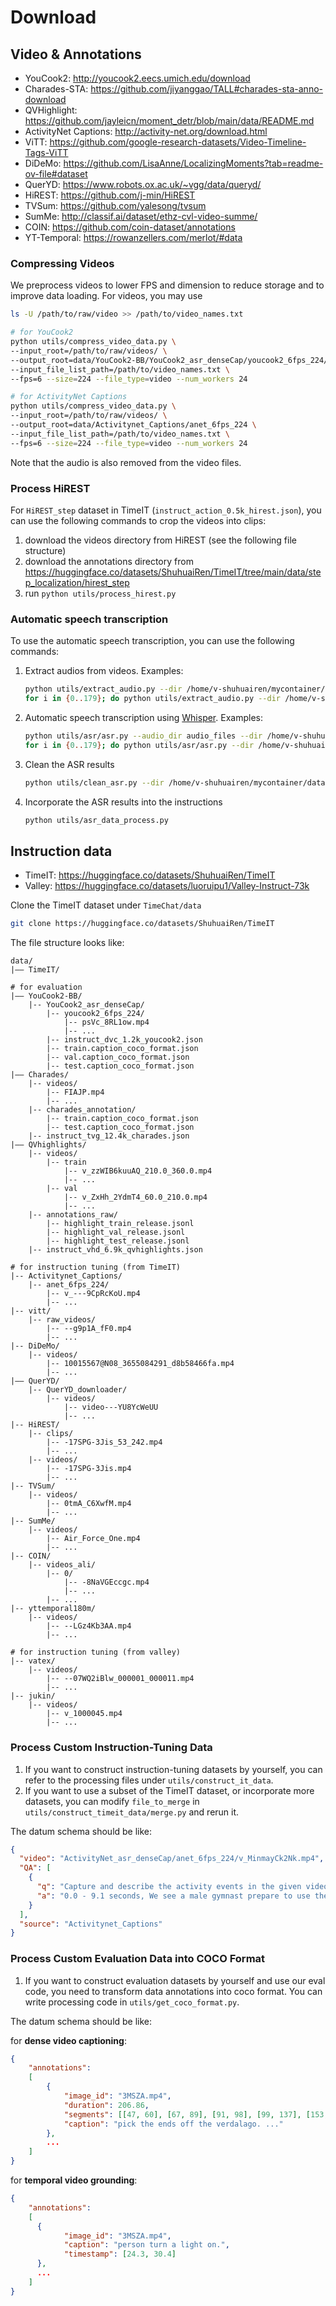 # Download

## Video & Annotations
- YouCook2: http://youcook2.eecs.umich.edu/download
- Charades-STA: https://github.com/jiyanggao/TALL#charades-sta-anno-download
- QVHighlight: https://github.com/jayleicn/moment_detr/blob/main/data/README.md
- ActivityNet Captions: http://activity-net.org/download.html
- ViTT: https://github.com/google-research-datasets/Video-Timeline-Tags-ViTT
- DiDeMo: https://github.com/LisaAnne/LocalizingMoments?tab=readme-ov-file#dataset
- QuerYD: https://www.robots.ox.ac.uk/~vgg/data/queryd/
- HiREST: https://github.com/j-min/HiREST
- TVSum: https://github.com/yalesong/tvsum
- SumMe: http://classif.ai/dataset/ethz-cvl-video-summe/
- COIN: https://github.com/coin-dataset/annotations
- YT-Temporal: https://rowanzellers.com/merlot/#data

### Compressing Videos
We preprocess videos to lower FPS and dimension to reduce storage and to improve data loading. For videos, you may use
```bash
ls -U /path/to/raw/video >> /path/to/video_names.txt

# for YouCook2
python utils/compress_video_data.py \
--input_root=/path/to/raw/videos/ \
--output_root=data/YouCook2-BB/YouCook2_asr_denseCap/youcook2_6fps_224/ \
--input_file_list_path=/path/to/video_names.txt \
--fps=6 --size=224 --file_type=video --num_workers 24

# for ActivityNet Captions
python utils/compress_video_data.py \
--input_root=/path/to/raw/videos/ \
--output_root=data/Activitynet_Captions/anet_6fps_224 \
--input_file_list_path=/path/to/video_names.txt \
--fps=6 --size=224 --file_type=video --num_workers 24
```

Note that the audio is also removed from the video files.

### Process HiREST
For `HiREST_step` dataset in TimeIT (`instruct_action_0.5k_hirest.json`), you can use the following commands to crop the videos into clips:
1. download the videos directory from HiREST (see the following file structure)
2. download the annotations directory from https://huggingface.co/datasets/ShuhuaiRen/TimeIT/tree/main/data/step_localization/hirest_step
3. run `python utils/process_hirest.py`

### Automatic speech transcription
To use the automatic speech transcription, you can use the following commands:
1. Extract audios from videos. Examples:
    ```bash
    python utils/extract_audio.py --dir /home/v-shuhuairen/mycontainer/data/DiDeMo/ --video_folder videos
    for i in {0..179}; do python utils/extract_audio.py --dir /home/v-shuhuairen/mycontainer/data/COIN/ --video_folder videos_ali/${i} --audio_folder audio_files/${i}; done
    ```
2. Automatic speech transcription using [Whisper](https://github.com/linto-ai/whisper-timestamped). Examples:
    ```bash
    python utils/asr/asr.py --audio_dir audio_files --dir /home/v-shuhuairen/mycontainer/data/DiDeMo/
    for i in {0..179}; do python utils/asr/asr.py --dir /home/v-shuhuairen/mycontainer/data/COIN/ --audio_dir audio_files/${i}; done
    ```

3. Clean the ASR results
    ```bash
    python utils/clean_asr.py --dir /home/v-shuhuairen/mycontainer/data/DiDeMo/whisper_outputs_with_time/
    ```

4. Incorporate the ASR results into the instructions
    ```bash
    python utils/asr_data_process.py
    ```

## Instruction data
- TimeIT: https://huggingface.co/datasets/ShuhuaiRen/TimeIT
- Valley: https://huggingface.co/datasets/luoruipu1/Valley-Instruct-73k

Clone the TimeIT dataset under `TimeChat/data`
```bash
git clone https://huggingface.co/datasets/ShuhuaiRen/TimeIT
```

The file structure looks like:
```
data/
|–– TimeIT/

# for evaluation
|–– YouCook2-BB/
    |-- YouCook2_asr_denseCap/
        |-- youcook2_6fps_224/
            |-- psVc_8RL1ow.mp4
            |-- ...
        |-- instruct_dvc_1.2k_youcook2.json
        |-- train.caption_coco_format.json
        |-- val.caption_coco_format.json
        |-- test.caption_coco_format.json
|–– Charades/
    |-- videos/
        |-- FIAJP.mp4
        |-- ...
    |-- charades_annotation/
        |-- train.caption_coco_format.json
        |-- test.caption_coco_format.json
    |-- instruct_tvg_12.4k_charades.json
|–– QVhighlights/
    |-- videos/
        |-- train
            |-- v_zzWIB6kuuAQ_210.0_360.0.mp4
            |-- ...
        |-- val
            |-- v_ZxHh_2YdmT4_60.0_210.0.mp4
            |-- ...
    |-- annotations_raw/
        |-- highlight_train_release.jsonl
        |-- highlight_val_release.jsonl
        |-- highlight_test_release.jsonl
    |-- instruct_vhd_6.9k_qvhighlights.json
    
# for instruction tuning (from TimeIT)
|-- Activitynet_Captions/
    |-- anet_6fps_224/
        |-- v_---9CpRcKoU.mp4
        |-- ...
|-- vitt/
    |-- raw_videos/
        |-- --g9p1A_fF0.mp4
        |-- ...
|-- DiDeMo/
    |-- videos/
        |-- 10015567@N08_3655084291_d8b58466fa.mp4
        |-- ...
|–– QuerYD/
    |-- QuerYD_downloader/
        |-- videos/
            |-- video---YU8YcWeUU
            |-- ...
|-- HiREST/
    |-- clips/
        |-- -17SPG-3Jis_53_242.mp4
        |-- ...
    |-- videos/
        |-- -17SPG-3Jis.mp4
        |-- ...
|-- TVSum/
    |-- videos/
        |-- 0tmA_C6XwfM.mp4
        |-- ...
|-- SumMe/
    |-- videos/
        |-- Air_Force_One.mp4
        |-- ...
|-- COIN/
    |-- videos_ali/
        |-- 0/
            |-- -8NaVGEccgc.mp4
            |-- ...
        |-- ...
|-- yttemporal180m/
    |-- videos/
        |-- --LGz4Kb3AA.mp4
        |-- ...

# for instruction tuning (from valley)
|-- vatex/
    |-- videos/
        |-- --07WQ2iBlw_000001_000011.mp4
        |-- ...
|-- jukin/
    |-- videos/
        |-- v_1000045.mp4
        |-- ...
```

### Process Custom Instruction-Tuning Data
1. If you want to construct instruction-tuning datasets by yourself, you can refer to the processing files under `utils/construct_it_data`.
2. If you want to use a subset of the TimeIT dataset, or incorporate more datasets, you can modify `file_to_merge` in `utils/construct_timeit_data/merge.py` and rerun it.

The datum schema should be like:
```json
{
  "video": "ActivityNet_asr_denseCap/anet_6fps_224/v_MinmayCk2Nk.mp4", 
  "QA": [
    {
      "q": "Capture and describe the activity events in the given video, specifying their respective time intervals, and outputting the time intervals in the 'start - end seconds format'.", 
      "a": "0.0 - 9.1 seconds, We see a male gymnast prepare to use the pommel horse.  9.1 - 10.8 seconds, The man mounts the pommel horse and spins his legs around it.  29.9 - 35.2 seconds, The man does a handstand and dismounts.  35.7 - 38.6 seconds, The man takes a bow and starts walking away."
    }
  ], 
  "source": "Activitynet_Captions"
}
```

### Process Custom Evaluation Data into COCO Format
1. If you want to construct evaluation datasets by yourself and use our eval code, you need to transform data annotations into coco format. You can write processing code in `utils/get_coco_format.py`.

The datum schema should be like:

for **dense video captioning**:
```json
{
    "annotations": 
    [
        {
            "image_id": "3MSZA.mp4",
            "duration": 206.86,
            "segments": [[47, 60], [67, 89], [91, 98], [99, 137], [153, 162], [163, 185]],
            "caption": "pick the ends off the verdalago. ..."
        },
        ...
    ]
}
```
for **temporal video grounding**:
```json
{
    "annotations": 
    [
      {   
            "image_id": "3MSZA.mp4", 
            "caption": "person turn a light on.",
            "timestamp": [24.3, 30.4]
      },
      ...
    ]
}
```